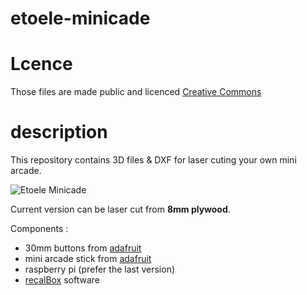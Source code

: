 # etoele-minicade                                                           

# Lcence

Those files are made public and licenced [Creative Commons](https://creativecommons.org/licenses/by-nc-sa/3.0/fr/) 

# description

This repository contains 3D files & DXF for laser cuting your own mini arcade.        

![Etoele Minicade](https://github.com/recalbox/recalbox-os/minicade.png)

Current version can be laser cut from **8mm plywood**.


Components : 

- 30mm buttons from [adafruit](https://www.adafruit.com/products/480)       
- mini arcade stick from [adafruit](https://www.adafruit.com/products/480)           
- raspberry pi (prefer the last version)
- [recalBox](https://github.com/recalbox/recalbox-os) software 

